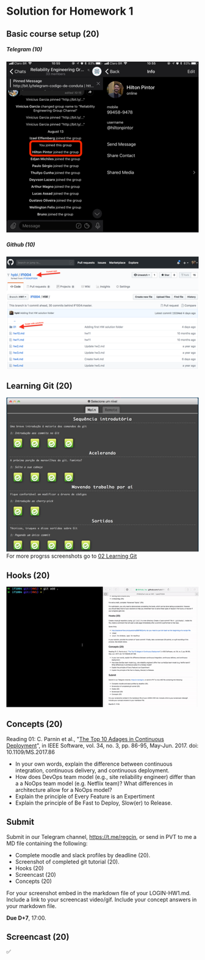 # Solution for Homework 1

## Basic course setup (20)

##### Telegram (10)

![telegram](01%20Basic%20course%20setup/telegram.jpeg)

##### Github (10)


![github](01%20Basic%20course%20setup/github.png)

## Learning Git (20)

![learnGit](02%20Learning%20Git/progress.png)
For more progrss screenshots go to [02 Learning Git](02%20Learning%20Git)

## Hooks (20)

![hooks](03%20Hooks/post-commit.gif)

## Concepts (20)

Reading 01: C. Parnin et al., "[The Top 10 Adages in Continuous Deployment](https://github.com/vinicius3w/if1004-DevOps/blob/master/lectures/if1004-2017-2-reading01.pdf)",  in IEEE Software, vol. 34, no. 3, pp. 86-95, May-Jun. 2017.
doi: 10.1109/MS.2017.86

* In your own words, explain the difference between continuous integration, continuous delivery, and continuous deployment.
* How does DevOps team model (e.g., site reliability engineer) differ than a a NoOps team model (e.g. Netflix team)? What differences in architecture allow for a NoOps model?
* Explain the principle of Every Feature is an Expertiment
* Explain the principle of Be Fast to Deploy, Slow(er) to Release.

## Submit

Submit in our Telegram channel, <https://t.me/regcin>, or send in PVT to me a MD file containing the following:

* Complete moodle and slack profiles by deadline (20).
* Screenshot of completed git tutorial (20).
* Hooks (20)
* Screencast (20)
* Concepts (20)

For your screenshot embed in the markdown file of your LOGIN-HW1.md. Include a link to your screencast video/gif. Include your concept answers in your markdown file.

**Due D+7**, 17:00.

## Screencast (20)
✅
